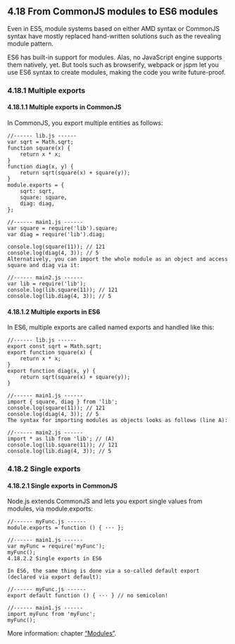 <h2>4.18 From CommonJS modules to ES6 modules</h2>

Even in ES5, module systems based on either AMD syntax or CommonJS syntax have mostly replaced hand-written solutions such as the revealing module pattern.

ES6 has built-in support for modules. Alas, no JavaScript engine supports them natively, yet. But tools such as browserify, webpack or jspm let you use ES6 syntax to create modules, making the code you write future-proof.

<h3>4.18.1 Multiple exports</h3>

<h4>4.18.1.1 Multiple exports in CommonJS</h4>

In CommonJS, you export multiple entities as follows:
```
//------ lib.js ------
var sqrt = Math.sqrt;
function square(x) {
    return x * x;
}
function diag(x, y) {
    return sqrt(square(x) + square(y));
}
module.exports = {
    sqrt: sqrt,
    square: square,
    diag: diag,
};

//------ main1.js ------
var square = require('lib').square;
var diag = require('lib').diag;

console.log(square(11)); // 121
console.log(diag(4, 3)); // 5
Alternatively, you can import the whole module as an object and access square and diag via it:

//------ main2.js ------
var lib = require('lib');
console.log(lib.square(11)); // 121
console.log(lib.diag(4, 3)); // 5
```

<h4>4.18.1.2 Multiple exports in ES6</h4>

In ES6, multiple exports are called named exports and handled like this:

```
//------ lib.js ------
export const sqrt = Math.sqrt;
export function square(x) {
    return x * x;
}
export function diag(x, y) {
    return sqrt(square(x) + square(y));
}

//------ main1.js ------
import { square, diag } from 'lib';
console.log(square(11)); // 121
console.log(diag(4, 3)); // 5
The syntax for importing modules as objects looks as follows (line A):

//------ main2.js ------
import * as lib from 'lib'; // (A)
console.log(lib.square(11)); // 121
console.log(lib.diag(4, 3)); // 5
```

<h3>4.18.2 Single exports</h3>

<h4>4.18.2.1 Single exports in CommonJS</h4>

Node.js extends CommonJS and lets you export single values from modules, via module.exports:
```
//------ myFunc.js ------
module.exports = function () { ··· };

//------ main1.js ------
var myFunc = require('myFunc');
myFunc();
4.18.2.2 Single exports in ES6

In ES6, the same thing is done via a so-called default export (declared via export default):

//------ myFunc.js ------
export default function () { ··· } // no semicolon!

//------ main1.js ------
import myFunc from 'myFunc';
myFunc();
```

More information: chapter [“Modules”](http://exploringjs.com/es6/ch_modules.html#ch_modules).
